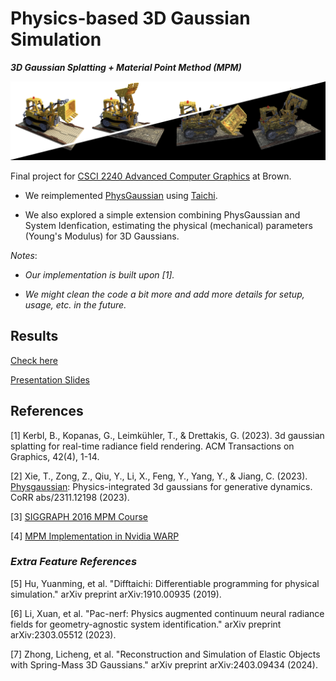 # Physics-based 3D Gaussian Simulation
***3D Gaussian Splatting + Material Point Method (MPM)***

![Pre Marketing Cover](RizzGaussians_elastic_lego.png)

Final project for [CSCI 2240 Advanced Computer Graphics](https://cs2240.graphics/) at Brown. 

<!-- *Contributions*:  -->
- We reimplemented [PhysGaussian](https://xpandora.github.io/PhysGaussian/) using [Taichi](https://www.taichi-lang.org/). 

- We also explored a simple extension combining PhysGaussian and System Idenfication, estimating the physical (mechanical) parameters (Young's Modulus) for 3D Gaussians. 

*Notes*: 
- *Our implementation is built upon [1].*

- *We might clean the code a bit more and add more details for setup, usage, etc. in the future.* 

<!-- 
## Setup
Please refer to the [PhysGaussian's repo](https://xpandora.github.io/PhysGaussian/) for environment setup instructions.

## Data
Some example 3D Gaussian models are in the  `models` folder. You can train more examples by yourself, or get some pre-trained models from [here](https://github.com/graphdeco-inria/gaussian-splatting).

- If you are on Linux, please follow the [3D Gaussian Splatting's instructions](https://github.com/graphdeco-inria/gaussian-splatting) to install and run the viewer.

- If you are on Windows, modify the below command to view the scene or object
    ```
    .\viewers\bin\SIBR_gaussianViewer_app -m models\mic --iteration 3000
    ```

## Usage
To run the current version of this code, modify the below command
```
python main.py --config_path configs/lego.json --output_path outputs/lego_debug 
```
To save the intermediate gaussian cloud and visualize the ellipsoids, 
```
python main.py --config_path configs/lego.json --output_path outputs/lego_debug --save_pcd --save_pcd_interval 10
``` -->

## Results

<!-- ### Elastic Lego -->
<!-- ![elastic-lego](outputs/lego_elastic/simulated.gif) -->
[Check here](https://drive.google.com/drive/folders/1KrnXDgvJyW1S_XX-lWqzcMKJfepvAn99?usp=drive_link)

[Presentation Slides](https://docs.google.com/presentation/d/1Q6cslEOO2gODz8dcMjzbe5Li7vIFzYUTRP-gWgDarpc/edit?usp=sharing)

<!-- ## Extra Features -->

## References
[1] Kerbl, B., Kopanas, G., Leimkühler, T., & Drettakis, G. (2023). 3d gaussian splatting for real-time radiance field rendering. ACM Transactions on Graphics, 42(4), 1-14.

[2] Xie, T., Zong, Z., Qiu, Y., Li, X., Feng, Y., Yang, Y., & Jiang, C. (2023). [Physgaussian](https://github.com/XPandora/PhysGaussian/): Physics-integrated 3d gaussians for generative dynamics. CoRR abs/2311.12198 (2023).

[3] [SIGGRAPH 2016 MPM Course](https://www.math.ucla.edu/~cffjiang/research/mpmcourse/mpmcourse.pdf)

[4] [MPM Implementation in Nvidia WARP](https://github.com/zeshunzong/warp-mpm)

### *Extra Feature References*

[5] Hu, Yuanming, et al. "Difftaichi: Differentiable programming for physical simulation." arXiv preprint arXiv:1910.00935 (2019).

[6] Li, Xuan, et al. "Pac-nerf: Physics augmented continuum neural radiance fields for geometry-agnostic system identification." arXiv preprint arXiv:2303.05512 (2023).

[7] Zhong, Licheng, et al. "Reconstruction and Simulation of Elastic Objects with Spring-Mass 3D Gaussians." arXiv preprint arXiv:2403.09434 (2024).
